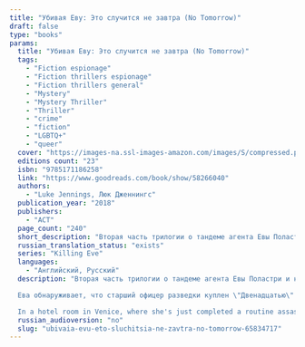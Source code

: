 ```yaml
---
title: "Убивая Еву: Это случится не завтра (No Tomorrow)"
draft: false
type: "books"
params:
  title: "Убивая Еву: Это случится не завтра (No Tomorrow)"
  tags:
    - "Fiction espionage"
    - "Fiction thrillers espionage"
    - "Fiction thrillers general"
    - "Mystery"
    - "Mystery Thriller"
    - "Thriller"
    - "crime"
    - "fiction"
    - "LGBTQ+"
    - "queer"
  cover: "https://images-na.ssl-images-amazon.com/images/S/compressed.photo.goodreads.com/books/1622908429i/58266040.jpg"
  editions count: "23"
  isbn: "9785171186258"
  link: "https://www.goodreads.com/book/show/58266040"
  authors:
    - "Luke Jennings, Люк Дженнингс"
  publication_year: "2018"
  publishers:
    - "АСТ"
  page_count: "240"
  short_description: "Вторая часть трилогии о тандеме агента Евы Поластри и наемной убийцы Вилланель. Фирменный британский юмор, неожиданные повороты сюжета и долгожданное продолжение захватывающего детектива пера Люка Дженнингса – впервые на русском языке..."
  russian_translation_status: "exists"
  series: "Killing Eve"
  languages:
    - "Английский, Русский"
  description: "Вторая часть трилогии о тандеме агента Евы Поластри и наемной убийцы Вилланель. Фирменный британский юмор, неожиданные повороты сюжета и долгожданное продолжение захватывающего детектива пера Люка Дженнингса – впервые на русском языке.

  Ева обнаруживает, что старший офицер разведки куплен \"Двенадцатью\" (секретной организацией и работодателем Вилланель). Пока Ева его допрашивает, пытаясь соединить кусочки головоломки воедино, Вилланель снова начинает охоту…

  In a hotel room in Venice, where she's just completed a routine assassination, Villanelle receives a late-night call.Eve Polastri has discovered that a senior MI5 officer is in the pay of the Twelve, and is about to debrief him. As Eve interrogates her subject, desperately trying to fit the pieces of the puzzle together, Villanelle moves in for the kill.The duel between the two women intensifies, as does their mutual obsession, and when the action moves from the high passes of the Tyrol to the heart of Russia, Eve finally begins to unwrap the enigma of her adversary's true identity."
  russian_audioversion: "no"
  slug: "ubivaia-evu-eto-sluchitsia-ne-zavtra-no-tomorrow-65834717"
---
```

